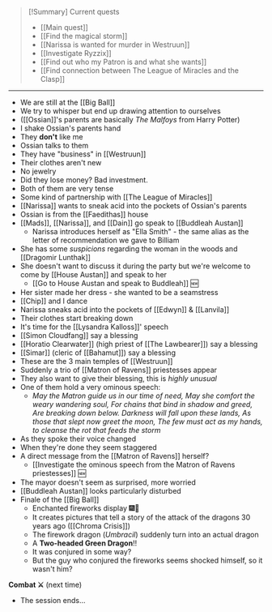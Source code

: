 > [!Summary] Current quests
> - [[Main quest]]
> - [[Find the magical storm]]
> - [[Narissa is wanted for murder in Westruun]]
> - [[Investigate Ryzzix]]
> - [[Find out who my Patron is and what she wants]]
> - [[Find connection between The League of Miracles and the Clasp]]

---
- We are still at the [[Big Ball]]
- We try to whisper but end up drawing attention to ourselves
- ([[Ossian]]'s parents are basically *The Malfoys* from Harry Potter)
- I shake Ossian's parents hand
- They **don't** like me
- Ossian talks to them
- They have "business" in [[Westruun]]
- Their clothes aren't new
- No jewelry
- Did they lose money? Bad investment.
- Both of them are very tense
- Some kind of partnership with [[The League of Miracles]]
- [[Narissa]] wants to sneak acid into the pockets of Ossian's parents
- Ossian is from the [[Faedithas]] house
- [[Mads]], [[Narissa]], and [[Dain]] go speak to [[Buddleah Austan]]
	- Narissa introduces herself as "Ella Smith" - the same alias as the letter of recommendation we gave to Billiam
- She has some *suspicions* regarding the woman in the woods and [[Dragomir Lunthak]]
- She doesn't want to discuss it during the party but we're welcome to come by [[House Austan]] and speak to her
	- [[Go to House Austan and speak to Buddleah]] 🆕
- Her sister made her dress - she wanted to be a seamstress
- [[Chip]] and I dance
- Narissa sneaks acid into the pockets of [[Edwyn]] & [[Lanvila]]
- Their clothes start breaking down
- It's time for the [[Lysandra Kalloss]]' speech
- [[Simon Cloudfang]] say a blessing
- [[Horatio Clearwater]] (high priest of [[The Lawbearer]]) say a blessing
- [[Simar]] (cleric of [[Bahamut]]) say a blessing
- These are the 3 main temples of [[Westruun]]
- Suddenly a trio of [[Matron of Ravens]] priestesses appear
- They also want to give their blessing, this is *highly unusual*
- One of them hold a very ominous speech:
	- *May the Matron guide us in our time of need,
	  May she comfort the weary wandering soul,
	  For chains that bind in shadow and greed,
	  Are breaking down below.
	  Darkness will fall upon these lands,
	  As those that slept now greet the moon,
	  The few must act as my hands, to cleanse the rot that feeds the storm*
- As they spoke their voice changed
- When they're done they seem staggered
- A direct message from the [[Matron of Ravens]] herself?
	- [[Investigate the ominous speech from the Matron of Ravens priestesses]] 🆕
- The mayor doesn't seem as surprised, more worried
- [[Buddleah Austan]] looks particularly disturbed
- Finale of the [[Big Ball]]
	- Enchanted fireworks display 🎆🎇
	- It creates pictures that tell a story of the attack of the dragons 30 years ago ([[Chroma Crisis]])
	- The firework dragon (*Umbracil*) suddenly turn into an actual dragon
	- A **Two-headed Green Dragon**!!
	- It was conjured in some way?
	- But the guy who conjured the fireworks seems shocked himself, so it wasn't him?

**Combat ⚔** (next time)

- The session ends...